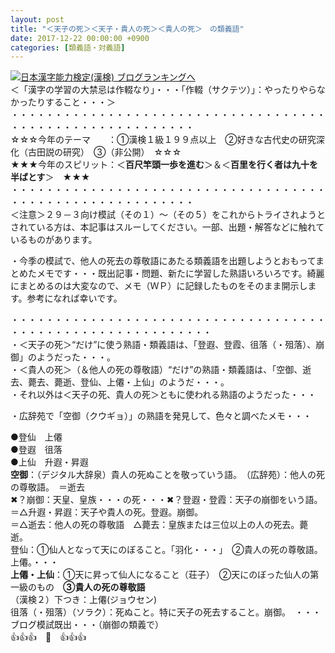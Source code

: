 ```yaml
---
layout: post
title: "＜天子の死＞＜天子・貴人の死＞＜貴人の死＞　の類義語"
date: 2017-12-22 00:00:00 +0900
categories: [類義語・対義語]
---
```


[![](/syuusyuu9701/assets/images/＜天子の死＞＜天子・貴人の死＞＜貴人の死＞-の類義語-br_c_3028_1.gif)](http://blog.with2.net/link.php?1659096:3028 "日本漢字能力検定(漢検) ブログランキングへ")[日本漢字能力検定(漢検) ブログランキングへ](http://blog.with2.net/link.php?1659096:3028)  
＜「漢字の学習の大禁忌は作輟なり」・・・「作輟（サクテツ）」：やったりやらなかったりすること・・・＞  
・・・・・・・・・・・・・・・・・・・・・・・・・・・・・・・・・・・・・・・・・・・・・・・・・・・・・・・・・  
☆☆☆今年のテーマ　　：①漢検１級１９９点以上　②好きな古代史の研究深化（古田説の研究）　③（非公開）　☆☆☆　　  
★★★今年のスピリット：＜**百尺竿頭一歩を進む**＞＆＜**百里を行く者は九十を半ばとす**＞　★★★  
・・・・・・・・・・・・・・・・・・・・・・・・・・・・・・・・・・・・・・・・・・・・・・・・・・・・・・・・・  
＜注意＞２９－３向け模試（その１）～（その５）をこれからトライされようとされている方は、本記事はスルーしてください。一部、出題・解答などに触れているものがあります。  
  
・今季の模試で、他人の死去の尊敬語にあたる類義語を出題しようとおもってまとめたメモです・・・既出記事・問題、新たに学習した熟語いろいろです。綺麗にまとめるのは大変なので、メモ（ＷＰ）に記録したものをそのまま開示します。参考になれば幸いです。  
  
・・・・・・・・・・・・・・・・・・・・・・・・・・・・・・・・・・・・・・・・・・・・・・・・・・・・・・・・・・・  
・＜天子の死＞“だけ”に使う熟語・類義語は、「登遐、登霞、徂落（・殂落）、崩御」のようだった・・・。  
・＜貴人の死＞（＆他人の死の尊敬語）“だけ”の熟語・類義語は、「空御、逝去、薨去、薨逝、登仙、上僊・上仙」のようだ・・・。  
・それ以外は＜天子の死、貴人の死＞ともに使われる熟語のようだった・・・  
  
・広辞苑で「空御（クウギョ）」の熟語を発見して、色々と調べたメモ・・・  
  
  
●登仙　上僊  
●登遐　徂落  
●上仙　升遐・昇遐  
**空御**：（デジタル大辞泉）貴人の死ぬことを敬っていう語。　（広辞苑）：他人の死の尊敬語。　＝逝去  
✖？崩御：天皇、皇族・・・の死・・・✖？登遐・登霞：天子の崩御をいう語。  
＝△升遐・昇遐：天子や貴人の死。登遐。崩御。  
＝△逝去：他人の死の尊敬語　△薨去：皇族または三位以上の人の死去。薨逝。  
登仙：①仙人となって天にのぼること。「羽化・・・」　②貴人の死の尊敬語。上僊。・・・  
**上僊・上仙**：①天に昇って仙人になること（荘子）　②天にのぼった仙人の第一級のもの　**③貴人の死の尊敬語**  
（漢検２）下つき：上僊(ジョウセン)  
徂落（・殂落）（ソラク）：死ぬこと。特に天子の死去すること。崩御。　・・・ブログ模試既出・・・（崩御の類義で）  
👍👍👍　🐔　👍👍👍
